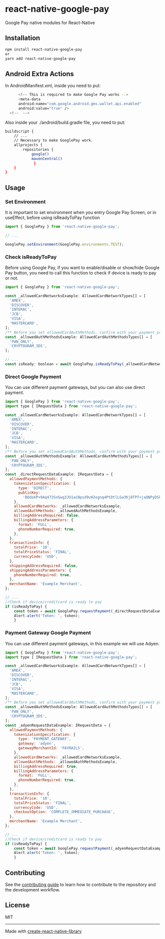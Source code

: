 # react-native-google-pay

Google Pay native modules for React-Native

## Installation

```sh
npm install react-native-google-pay
or
yarn add react-native-google-pay
```

## Android Extra Actions
In AndroidManifest.xml, inside <application> you need to put:
```sh
      <!-- This is required to make Google Pay works -->
      <meta-data
      android:name="com.google.android.gms.wallet.api.enabled"
      android:value="true" />
  <!--  -->
```
Also inside your ./android/build.gradle file, you need to put:

```sh
buildscript {
    // ...
    // Necessary to make GooglePay work.
    allprojects {
        repositories {
            google()
            mavenCentral()
             }
    }
}

```

## Usage
### Set Environment
It is important to set environment when you entry Google Pay Screen, or in useEffect, before using isReadyToPay function

```js
import { GooglePay } from 'react-native-google-pay';

// ...

GooglePay.setEnvironment(GooglePay.environments.TEST);
```

### Check isReadyToPay
Before using Google Pay, if you want to enable/disable or show/hide Google Pay button, you need to call this function to check if device is ready to pay or not.

```js
import { GooglePay } from 'react-native-google-pay';

const _allowedCardNetworksExample: AllowedCardNetworkTypes[] = [
  'AMEX',
  'DISCOVER',
  'INTERAC',
  'JCB',
  'VISA',
  'MASTERCARD',
];
/** Before you set allowedCardAuthMethods, confirm with your payment processor and acquirer on whether device tokens (CRYPTOGRAM_3DS) are supported in your region. */
const _allowedAuthMethodsExample: AllowedCardAuthMethodsTypes[] = [
  'PAN_ONLY',
  'CRYPTOGRAM_3DS',
];

// ...
const isReady: boolean = await GooglePay.isReadyToPay(_allowedCardNetworksExample,_allowedAuthMethodsExample);
```

### Direct Google Payment
You can use different payment gateways, but you can also use direct payment.

```js
import { GooglePay } from 'react-native-google-pay';
import type { IRequestData } from 'react-native-google-pay';

const _allowedCardNetworksExample: AllowedCardNetworkTypes[] = [
  'AMEX',
  'DISCOVER',
  'INTERAC',
  'JCB',
  'VISA',
  'MASTERCARD',
];
/** Before you set allowedCardAuthMethods, confirm with your payment processor and acquirer on whether device tokens (CRYPTOGRAM_3DS) are supported in your region. */
const _allowedAuthMethodsExample: AllowedCardAuthMethodsTypes[] = [
  'PAN_ONLY',
  'CRYPTOGRAM_3DS',
];
const _directRequestDataExample: IRequestData = {
  allowedPaymentMethods: {
    tokenizationSpecification: {
      type: 'DIRECT',
      publicKey:
        'BOdoXP+9Aq473SnGwg3JU1aiNpsd9vH2ognq4PtDtlLGa3Kj8TPf+jaQNPyDSkh3JUhiS0KyrrlWhAgNZKHYF2Y=',
    },
    allowedCardNetworks: _allowedCardNetworksExample,
    allowedAuthMethods: _allowedAuthMethodsExample,
    billingAddressRequired: false,
    billingAddressParameters: {
      format: 'FULL',
      phoneNumberRequired: true,
    },
  },
  transactionInfo: {
    totalPrice: '10',
    totalPriceStatus: 'FINAL',
    currencyCode: 'USD',
  },
  shippingAddressRequired: false,
  shippingAddressParameters: {
    phoneNumberRequired: true,
  },
  merchantName: 'Example Merchant',
};

// ...
//Check if device/creditcard is ready to pay
if (isReadyToPay) {
    const token = await GooglePay.requestPayment(_directRequestDataExample);
    Alert.alert('Token: ', token);
    }
```


### Payment Gateway Google Payment
You can use different payment gateways, in this example we will use Adyen.

```js
import { GooglePay } from 'react-native-google-pay';
import type { IRequestData } from 'react-native-google-pay';

const _allowedCardNetworksExample: AllowedCardNetworkTypes[] = [
  'AMEX',
  'DISCOVER',
  'INTERAC',
  'JCB',
  'VISA',
  'MASTERCARD',
];
/** Before you set allowedCardAuthMethods, confirm with your payment processor and acquirer on whether device tokens (CRYPTOGRAM_3DS) are supported in your region. */
const _allowedAuthMethodsExample: AllowedCardAuthMethodsTypes[] = [
  'PAN_ONLY',
  'CRYPTOGRAM_3DS',
];
const _adyenRequestDataExample: IRequestData = {
  allowedPaymentMethods: {
    tokenizationSpecification: {
      type: 'PAYMENT_GATEWAY',
      gateway: 'adyen',
      gatewayMerchantId: 'PAYRAILS',
    },
    allowedCardNetworks: _allowedCardNetworksExample,
    allowedAuthMethods: _allowedAuthMethodsExample,
    billingAddressRequired: true,
    billingAddressParameters: {
      format: 'FULL',
      phoneNumberRequired: true,
    },
  },
  transactionInfo: {
    totalPrice: '10',
    totalPriceStatus: 'FINAL',
    currencyCode: 'USD',
    checkoutOption: 'COMPLETE_IMMEDIATE_PURCHASE',
  },
  merchantName: 'Example Merchant',
};

// ...
//Check if device/creditcard is ready to pay
if (isReadyToPay) {
    const token = await GooglePay.requestPayment(_adyenRequestDataExample);
    Alert.alert('Token: ', token);
    }
```

## Contributing

See the [contributing guide](CONTRIBUTING.md) to learn how to contribute to the repository and the development workflow.

## License

MIT

---

Made with [create-react-native-library](https://github.com/callstack/react-native-builder-bob)
